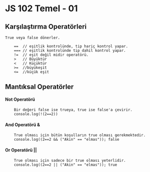 # JS 102 Temel - 01

   ## Karşılaştırma Operatörleri
    True veya false dönerler.

        ==  // eşitlik kontrolünde, tip hariç kontrol yapar.
        === // eşitlik kontrolünde tip dahil kontrol yapar.
        !=  // eşit değil midir operatörü. 
        >   // Büyüktür
        <   // Küçüktür
        >=  //büyükeşit
        <=  //küçük eşit

   ## Mantıksal Operatörler

   #### Not Operatörü 
        Bir değeri false ise trueya, true ise false'a çevirir.
        console.log(!(2==2))  

   #### And Operatörü &
        True olması için bütün koşulların true olması gerekmektedir.
        console.log((2==2 && ("Akin" == "elmas")); false 

   #### Or Operatörü ||
        True olması için sadece bir true olması yeterlidir.
        console.log((2==2 || ("Akin" == "elmas")); true 

